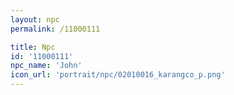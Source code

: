 ```yaml
---
layout: npc
permalink: /11000111

title: Npc
id: '11000111'
npc_name: 'John'
icon_url: 'portrait/npc/02010016_karangco_p.png'
---
```

